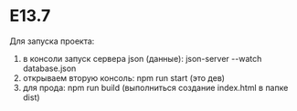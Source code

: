 # E13.7

Для запуска проекта:
1. в консоли запуск сервера json (данные): json-server --watch database.json
2. открываем вторую консоль: npm run start (это дев)
3. для прода: npm run build (выполниться создание index.html в папке dist)
